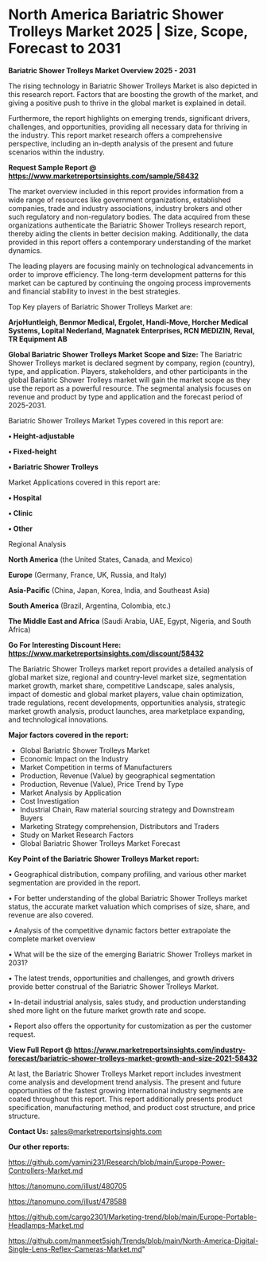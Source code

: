 # North America Bariatric Shower Trolleys Market 2025 | Size, Scope, Forecast to 2031

<Strong> Bariatric Shower Trolleys Market Overview 2025 - 2031</strong>

The rising technology in Bariatric Shower Trolleys Market is also depicted in this research report. Factors that are boosting the growth of the market, and giving a positive push to thrive in the global market is explained in detail.

Furthermore, the report highlights on emerging trends, significant drivers, challenges, and opportunities, providing all necessary data for thriving in the industry. This report market research offers a comprehensive perspective, including an in-depth analysis of the present and future scenarios within the industry.

<strong>Request Sample Report @ <a href=https://www.marketreportsinsights.com/sample/58432>https://www.marketreportsinsights.com/sample/58432</a></strong>

The market overview included in this report provides information from a wide range of resources like government organizations, established companies, trade and industry associations, industry brokers and other such regulatory and non-regulatory bodies. The data acquired from these organizations authenticate the Bariatric Shower Trolleys research report, thereby aiding the clients in better decision making. Additionally, the data provided in this report offers a contemporary understanding of the market dynamics.

The leading players are focusing mainly on technological advancements in order to improve efficiency. The long-term development patterns for this market can be captured by continuing the ongoing process improvements and financial stability to invest in the best strategies.

Top Key players of Bariatric Shower Trolleys Market are:

<strong>ArjoHuntleigh, Benmor Medical, Ergolet, Handi-Move, Horcher Medical Systems, Lopital Nederland, Magnatek Enterprises, RCN MEDIZIN, Reval, TR Equipment AB</strong>

<strong><b>Global Bariatric Shower Trolleys Market Scope and Size:</b></strong>
The Bariatric Shower Trolleys market is declared segment by company, region (country), type, and application. Players, stakeholders, and other participants in the global Bariatric Shower Trolleys market will gain the market scope as they use the report as a powerful resource. The segmental analysis focuses on revenue and product by type and application and the forecast period of 2025-2031.

Bariatric Shower Trolleys Market Types covered in this report are:

<strong>• Height-adjustable

• Fixed-height

• Bariatric Shower Trolleys</strong>

Market Applications covered in this report are:

<strong>• Hospital

• Clinic

• Other</strong> 

Regional Analysis

<strong>North America</strong> (the United States, Canada, and Mexico)

<strong>Europe</strong> (Germany, France, UK, Russia, and Italy)

<strong>Asia-Pacific</strong> (China, Japan, Korea, India, and Southeast Asia)

<strong>South America</strong> (Brazil, Argentina, Colombia, etc.)

<strong>The Middle East and Africa</strong> (Saudi Arabia, UAE, Egypt, Nigeria, and South Africa)

<strong>Go For Interesting Discount Here: <a href=https://www.marketreportsinsights.com/discount/58432>https://www.marketreportsinsights.com/discount/58432</a></strong>

The Bariatric Shower Trolleys market report provides a detailed analysis of global market size, regional and country-level market size, segmentation market growth, market share, competitive Landscape, sales analysis, impact of domestic and global market players, value chain optimization, trade regulations, recent developments, opportunities analysis, strategic market growth analysis, product launches, area marketplace expanding, and technological innovations.

<strong><b>Major factors covered in the report:</b></strong>
<ul>
  <li>Global Bariatric Shower Trolleys Market </li>
  <li>Economic Impact on the Industry</li>
  <li>Market Competition in terms of Manufacturers</li>
  <li>Production, Revenue (Value) by geographical segmentation</li>
  <li>Production, Revenue (Value), Price Trend by Type</li>
  <li>Market Analysis by Application</li>
  <li>Cost Investigation</li>
  <li>Industrial Chain, Raw material sourcing strategy and Downstream Buyers</li>
  <li>Marketing Strategy comprehension, Distributors and Traders</li>
  <li>Study on Market Research Factors</li>
  <li>Global Bariatric Shower Trolleys Market Forecast</li>
</ul>

<strong><b>Key Point of the Bariatric Shower Trolleys Market report:</b></strong>

• Geographical distribution, company profiling, and various other market segmentation are provided in the report.

• For better understanding of the global Bariatric Shower Trolleys market status, the accurate market valuation which comprises of size, share, and revenue are also covered.

• Analysis of the competitive dynamic factors better extrapolate the complete market overview

• What will be the size of the emerging Bariatric Shower Trolleys market in 2031?

• The latest trends, opportunities and challenges, and growth drivers provide better construal of the Bariatric Shower Trolleys Market.

• In-detail industrial analysis, sales study, and production understanding shed more light on the future market growth rate and scope.

• Report also offers the opportunity for customization as per the customer request.

<strong><b>View Full Report @ <a href=https://www.marketreportsinsights.com/industry-forecast/bariatric-shower-trolleys-market-growth-and-size-2021-58432>https://www.marketreportsinsights.com/industry-forecast/bariatric-shower-trolleys-market-growth-and-size-2021-58432</a></b></strong>


At last, the Bariatric Shower Trolleys Market report includes investment come analysis and development trend analysis. The present and future opportunities of the fastest growing international industry segments are coated throughout this report. This report additionally presents product specification, manufacturing method, and product cost structure, and price structure.

<strong>Contact Us:</strong>
sales@marketreportsinsights.com

<strong>Our other reports:</strong>

<a href=https://github.com/yamini231/Research/blob/main/Europe-Power-Controllers-Market.md>https://github.com/yamini231/Research/blob/main/Europe-Power-Controllers-Market.md</a>

<a href=https://tanomuno.com/illust/480705>https://tanomuno.com/illust/480705</a>

<a href=https://tanomuno.com/illust/478588>https://tanomuno.com/illust/478588</a>

<a href=https://github.com/cargo2301/Marketing-trend/blob/main/Europe-Portable-Headlamps-Market.md>https://github.com/cargo2301/Marketing-trend/blob/main/Europe-Portable-Headlamps-Market.md</a>

<a href=https://github.com/manmeet5sigh/Trends/blob/main/North-America-Digital-Single-Lens-Reflex-Cameras-Market.md>https://github.com/manmeet5sigh/Trends/blob/main/North-America-Digital-Single-Lens-Reflex-Cameras-Market.md</a>"
